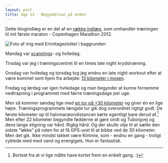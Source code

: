```yaml
---
layout: post
title: Uge 13 - Begyndelsen på enden
---
```


<p class="message">
  Dette blogindlæg er en del af en <a href="/maraton2012/">række indlæg</a>, som omhandler træningen til mit første maraton - Copenhagen Marathon 2012.
</p>

<img class="screen" src="{{ site.url }}/public/assets/20120429_30K.jpg" alt="Foto af mig med Erimitageslottet i baggrunden">

Mandag var [scannings](http://log.logiskhave.dk/20120423_vi_skal_vare_foraldre.html)- og hviledag.

Tirsdag var jeg i træningscentret til en times late night krydstræning.

Onsdag var hviledag og torsdag tog jeg endnu en late night workout efter at være kommet sent hjem fra arbejde: [13 kilometer i mosen](http://connect.garmin.com/activity/172102958).

Fredag og lørdag var igen hviledage og man begynder at kunne fornemme nedtrapning i programmet med færre træningsdage per uge.

Men så kommer søndag lige med [en tur på +30 kilometer](http://connect.garmin.com/activity/172785736) og giver én en lige højre. Træningsprogrammets længste tur gik dog overordnet rigtigt godt. De første kilometer op til halvmaratondistancen kørte egentligt bare derud af.[^1] Men efter 22 kilometer begyndte fødderne at gøre ondt og Tuborgvej og dens lange stigning var hård. Rigtig hård. Og der skulle vilje til at sætte den sidste "løkke" på ruten for at få GPS-uret til at bibbe ved de 30 kilometer. Men det gik. Ikke mindst takket være Kimmie, som - endnu en gang - troligt cyklede med med vand og energigels. Hun er fantastisk.

[^1]: Bortset fra at vi lige måtte have kortet frem en enkelt gang. :)
